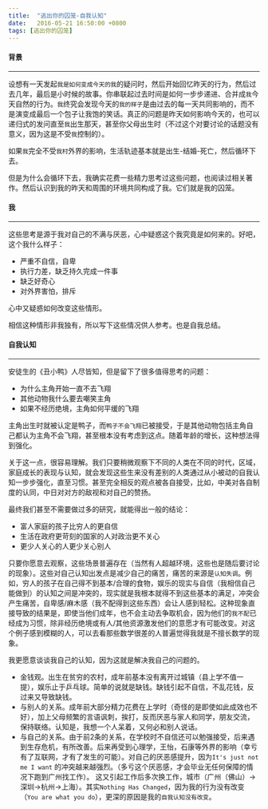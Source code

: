 ```yaml
---
title:  "逃出你的囚笼-自我认知"
date:   2016-05-21 16:50:00 +0800
tags: [逃出你的囚笼]
---
```

#### 背景
***

设想有一天发起`我是如何变成今天的我`的疑问时，然后开始回忆昨天的行为，然后过去几年，最后是小时候的故事。你串联起过去时间是如何一步步递进、合并成`我`今天自然的行为。`我`终究会发现今天的`我的样子`是由过去的每一天共同影响的，而不是演变成最后一个包子让我饱的笑话。真正的问题是昨天如何影响今天的，也可以递归式的发问直至`我`出生那天，甚至你父母出生时（不过这个对要讨论的话题没有意义，因为这是不受`我`控制的）。

如果`我`完全不受`我村`外界的影响，生活轨迹基本就是出生-结婚-死亡，然后循环下去。

但是为什么会循环下去，我确实花费一些精力思考过这些问题，也阅读过相关著作。然后认识到我的昨天和周围的环境共同构成了我。它们就是我的囚笼。

#### 我

***

这些思考是源于我对自己的不满与厌恶，心中疑惑这个我究竟是如何来的。好吧，这个我什么样子：

* 严重不自信，自卑
* 执行力差，缺乏持久完成一件事
* 缺乏好奇心
* 对外界害怕，排斥

心中又疑惑如何改变这些情形。

相信这种情形非我独有，所以写下这些情况供人参考。也是自我总结。

#### 自我认知
***

安徒生的《丑小鸭》人尽皆知，但是留下了很多值得思考的问题：

* 为什么主角开始一直不去飞翔
* 其他动物我什么要去嘲笑主角
* 如果不经历绝境，主角如何平缓的飞翔

主角出生时就被认定是鸭子，而`鸭子不会飞翔`已被接受，于是其他动物包括主角自己都认为主角不会飞翔，甚至根本没有考虑到这点。随着年龄的增长，这种想法得到强化。

关于这一点，很容易理解。我们只要稍微观察下不同的人类在不同的时代，区域，家庭成长的表现与认知，就会发现这些生来没有差别的人类通过从小被动的自我认知一步步强化，直至习惯。甚至完全相反的观点被各自接受，比如，中美对各自制度的认同，中日对对方的敌视和对自己的赞扬。

最终我们甚至不需要做过多的研究，就能得出一般的结论：

* 富人家庭的孩子比穷人的更自信
* 生活在政府更苛刻的国家的人对政治更不关心
* 更少人关心的人更少关心别人

只要你愿意去观察，这些场景普遍存在（当然有人超越环境，这些也是随后要讨论的现象）。这些对自己认知出发点是减少自己的痛苦，痛苦的来源是`认知失调`。例如，穷人的孩子在自己得不到基本/合理的食物，娱乐的现实与自信（我相信自己能做到）的认知之间是冲突的，现实就是我根本就得不到这些基本的满足，冲突会产生痛苦，自卑感/麻木感（我不配得到这些东西）会让人感到轻松。这种现象直接导致的结果是，即使当他们成年，也不会主动去争取机会，因为他们的`我不配`已经成为习惯，除非经历绝境或有人/其他资源激发他们的意愿才有可能改变。对这个例子感到模糊的人，可以去看那些数学很差的人普遍觉得我就是不擅长数学的现象。

我更愿意谈谈我自己的认知，因为这就是解决我自己的问题的。

* 金钱观。出生在贫穷的农村，成年前基本没有离开过城镇（县上学不值一提），娱乐止于乒乓球。简单的说就是缺钱。缺钱引起不自信，不乱花钱，反过来又导致缺钱。
* 与别人的关系。成年前大部分精力花费在上学时（奇怪的是即使如此成效也不好），加上父母频繁的言语讽刺，挨打，反而厌恶与家人和同学，朋友交流，保持联络。认知是，我想一个人呆着，又何必和别人说话。
* 与自己的关系。由于前2条的关系，在学校时不自信还可以勉强接受，后来遇到生存危机，有所改善。后来再受到心理学，王怡，石康等外界的影响（幸亏有了互联网，才有了发生的可能）。对自己的厌恶感提升，因为`It's just not me I want` 的冲突越来越强烈。（多亏这个厌恶感，才会毕业无任何保障的情况下跑到广州找工作）。 这又引起工作后多次换工作，城市（广州（佛山）->深圳->杭州->上海）。其实`Nothing Has Changed`，因为我的行为没有改变（`You are what you do`），更深的原因是我的`自我认知没有改变`。
